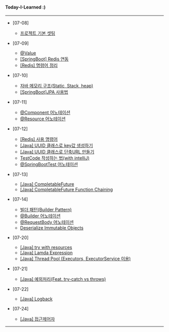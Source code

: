 #### Today-I-Learned :)

---

+ [07-08]
  + [프로젝트 기본 셋팅](https://www.notion.so/07-08-e24a5b5c52224901b361b301ac31a048)
+ [07-09]
  + [@Value](https://www.notion.so/Value-b963cabc7e9d4475a3967f3236a338fc)
  + [[SpringBoot] Redis 연동](https://www.notion.so/SpringBoot-Redis-86e07f570d5743a0b913a5925c073a63)
  + [[Redis] 명령어 정리](https://www.notion.so/Redis-fa4906140e8743c993ab54c0f2171b5f)

+ [07-10]
  + [자바 메모리 구조(Static, Stack, heap)](https://www.notion.so/JAVA-Static-Stack-heap-b964277b8ac14653af68ef623466cbca)
  + [[SpringBoot]JPA 사용법](https://www.notion.so/JPA-JPA-175c14ba62064a07945fe6f75004651b)

+ [07-11]
  + [@Component 어노테이션](https://www.notion.so/Component-822eaac5756c4ae8a1f929d02ee7753f)
  + [@Resource 어노테이션](https://www.notion.so/Resource-aa324d98527a421483cda96a258f32cc)

+ [07-12]
  + [[Redis] 사용 명령어](https://www.notion.so/Redis-41f2f693ec0c455db62cb2ee409bf6df)
  + [[Java] UUID 클래스로 key값 생성하기](https://www.notion.so/Java-UUID-key-db59b8894015448d83d433b9bc8c0505)
  + [[Java] UUID 클래스로 단축URL 만들기](https://www.notion.so/JAVA-UUID-URL-da5ec209b6694ae6b4559a2fbb5861a7)
  + [TestCode 작성하는 법(with intelliJ)](https://www.notion.so/TestCode-with-intelliJ-5686a7deed9e45579a3187b04b60ad89)
  + [@SpringBootTest 어노테이션](https://www.notion.so/SpringBootTest-88bfc38b2d684091812b0fa5380ec77a)

+ [07-13]
  + [[Java] CompletableFuture](https://www.notion.so/Java-CompletableFuture-7d884e622183499caf6441d94e12d3d8)
  + [[Java] CompletableFuture Function Chaining](https://www.notion.so/Java-CompletableFuture-Function-Chaining-9e120247a8554c43b72ddcda90345f59)

+ [07-14]
  + [빌더 패턴(Builder Pattern)](https://www.notion.so/Builder-Pattern-3a724ae3914b4007a93673cfa3371796)
  + [@Builder 어노테이션](https://www.notion.so/builder-3f65205283de44dab533af5a5b3cb7e8)
  + [@RequestBody 어노테이션](https://www.notion.so/RequestBody-ef06a5c7aa4b456580f77f72ff8f631b)
  + [Deserialize Immutable Objects](https://www.notion.so/Deserialize-Immutable-Objects-with-Jackson-750b8306a8c64efbb3f875dcc9846c9c)
  
  
+ [07-20]
  + [[Java] try with resources](https://www.notion.so/Java-try-with-resources-e76ff050d0834b4a84e7484be7e38d36)
  + [[Java] Lamda Expression](https://www.notion.so/Java-Lamda-Expression-d6a746de8b7e46878b727402b7c6ead5)
  + [[Java] Thread Pool (Executors, ExecutorService 이용)](https://www.notion.so/Java-Thread-Pool-Executors-ExecutorService-c2796443098946dc86da9b4aff6caa79)
  
+ [07-21]
  + [[Java] 예외처리(Feat. try-catch vs throws)](https://www.notion.so/Java-Feat-try-catch-vs-throws-af0a5d7720dd41f881dcce4fb971c7d7)
  
+ [07-22]
  + [[Java] Logback](https://www.notion.so/Java-Logback-9c8a3d42531942ce9254401015094bcd)
  
+ [07-24]
  + [[Java] 접근제어자](https://www.notion.so/Java-a0cff416974f4f95b17aae01233d07b7)

---
